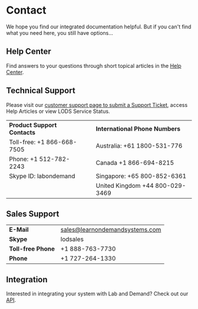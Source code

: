# Contact 

We hope you find our integrated documentation helpful. But if you can't find what you need here, you still have options...

## Help Center

Find answers to your questions through short topical articles in the [Help Center](https://learnondemand.zendesk.com/hc/en-us/categories/200402875-Enlight-LOD-Lab-Developers).

## Technical Support

Please visit our [customer support page to submit a Support Ticket](http://www.learnondemandsystems.com/customer-support/), access Help Articles or view LODS Service Status.

||||
|---|---|---|
|**Product Support Contacts**||**International Phone Numbers**|
|Toll-free: +1 866-668-7505 || Australia: +61 1800-531-776|
|Phone: +1 512-782-2243 || Canada +1 866-694-8215|
|Skype ID: labondemand || Singapore: +65 800-852-6361|
|||United Kingdom +44 800-029-3469|

## Sales Support
|||
|---|---|
|**E-Mail** | sales@learnondemandsystems.com|
|**Skype** | lodsales|
|**Toll-free Phone** | +1 888-763-7730|
|**Phone** | +1 727-264-1330|

## Integration

Interested in integrating your system with Lab and Demand? Check out our [API](/lod/lod-api/lod-api-main.md).

